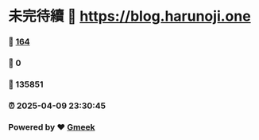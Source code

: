 # 未完待續 :link: https://blog.harunoji.one 
### :page_facing_up: [164](https://blog.harunoji.one/tag.html) 
### :speech_balloon: 0 
### :hibiscus: 135851 
### :alarm_clock: 2025-04-09 23:30:45 
### Powered by :heart: [Gmeek](https://github.com/Meekdai/Gmeek)
